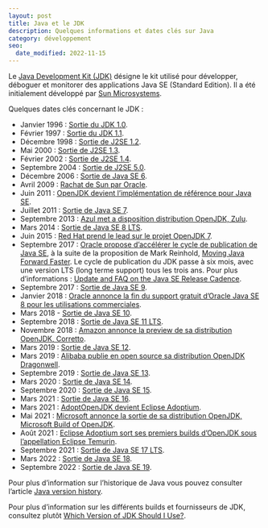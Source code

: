 ```yaml
---
layout: post
title: Java et le JDK
description: Quelques informations et dates clés sur Java
category: développement
seo:
  date_modified: 2022-11-15
---
```


Le [Java Development Kit (JDK)](https://wikipedia.org/wiki/Java_Development_Kit) désigne le kit utilisé pour développer, déboguer et monitorer des applications
Java SE (Standard Edition). Il a été initialement développé par [Sun Microsystems](https://wikipedia.org/wiki/Sun_Microsystems).

Quelques dates clés concernant le JDK :

- Janvier 1996 : [Sortie du JDK 1.0](https://web.archive.org/web/20070310235103/http://www.sun.com/smi/Press/sunflash/1996-01/sunflash.960123.10561.xml).
- Février 1997 : [Sortie du JDK 1.1](https://web.archive.org/web/20080210044125/http://www.sun.com/smi/Press/sunflash/1997-02/sunflash.970219.0001.xml).
- Décembre 1998 : [Sortie de J2SE 1.2](https://web.archive.org/web/20070816170028/http://www.sun.com/smi/Press/sunflash/1998-12/sunflash.981208.9.xml).
- Mai 2000 : [Sortie de J2SE 1.3](https://web.archive.org/web/20061107051825/https://java.sun.com/j2se/1.3/docs/relnotes/features.html).
- Février 2002 : [Sortie de J2SE 1.4](https://web.archive.org/web/20070108015942/https://java.sun.com/j2se/1.4.2/docs/relnotes/features.html).
- Septembre 2004 : [Sortie de J2SE 5.0](https://web.archive.org/web/20191006205810/https://docs.oracle.com/javase/1.5.0/docs/relnotes/features.html).
- Décembre 2006 : [Sortie de Java SE 6](https://web.archive.org/web/20100105054213/http://java.sun.com/javase/6/features.jsp).
- Avril 2009 : [Rachat de Sun par Oracle](http://www.oracle.com/us/corporate/press/018363).
- Juin 2011 : [OpenJDK devient l’implémentation de référence pour Java SE](https://web.archive.org/web/20140502214650/https://blogs.oracle.com/henrik/entry/moving_to_openjdk_as_the).
- Juillet 2011 : [Sortie de Java SE 7](https://openjdk.java.net/projects/jdk7/).
- Septembre 2013 : [Azul met a disposition distribution OpenJDK, Zulu](https://en.wikipedia.org/wiki/Azul_Systems).
- Mars 2014 : [Sortie de Java SE 8 LTS](https://openjdk.java.net/projects/jdk8/).
- Juin 2015 : [Red Hat prend le lead sur le projet OpenJDK 7](https://www.redhat.com/en/about/press-releases/stewardship-openjdk-7-project-shifts-red-hat).
- Septembre 2017 : [Oracle propose d’accélérer le cycle de publication de Java SE](https://blogs.oracle.com/java-platform-group/faster-and-easier-use-and-redistribution-of-java-se),
  à la suite de la proposition de Mark Reinhold, [Moving Java Forward Faster](https://mreinhold.org/blog/forward-faster).
  Le cycle de publication du JDK passe à six mois, avec une version LTS (long terme support)
  tous les trois ans. Pour plus d’informations : [Update and FAQ on the Java SE Release Cadence](https://blogs.oracle.com/java-platform-group/update-and-faq-on-the-java-se-release-cadence).
- Septembre 2017 : [Sortie de Java SE 9](https://openjdk.java.net/projects/jdk9/).
- Janvier 2018 : [Oracle annonce la fin du support gratuit d’Oracle Java SE 8 pour les utilisations
  commerciales](https://blogs.oracle.com/java-platform-group/extension-of-oracle-java-se-8-public-updates-and-java-web-start-support).
- Mars 2018 - [Sortie de Java SE 10](https://openjdk.java.net/projects/jdk/10/).
- Septembre 2018 : [Sortie de Java SE 11 LTS](https://openjdk.java.net/projects/jdk/11/).
- Novembre 2018 : [Amazon annonce la preview de sa distribution OpenJDK, Corretto](https://aws.amazon.com/fr/blogs/opensource/amazon-corretto-no-cost-distribution-openjdk-long-term-support/).
- Mars 2019 : [Sortie de Java SE 12](https://openjdk.java.net/projects/jdk/12/).
- Mars 2019 : [Alibaba publie en open source sa distribution OpenJDK Dragonwell](https://www.alibabacloud.com/blog/alibaba-makes-dragonwell-openjdk-open-source_594624).
- Septembre 2019 : [Sortie de Java SE 13](https://openjdk.java.net/projects/jdk/13/).
- Mars 2020 : [Sortie de Java SE 14](https://openjdk.java.net/projects/jdk/14/).
- Septembre 2020 : [Sortie de Java SE 15](https://openjdk.java.net/projects/jdk/15/).
- Mars 2021 : [Sortie de Java SE 16](https://openjdk.java.net/projects/jdk/16/).
- Mars 2021 : [AdoptOpenJDK devient Eclipse Adoptium](https://blog.adoptium.net/2021/03/eclipse-adoptium-announcement/).
- Mai 2021 : [Microsoft annonce la sortie de sa distribution OpenJDK, Microsoft Build of OpenJDK](https://devblogs.microsoft.com/java/announcing-general-availability-of-microsoft-build-of-openjdk/).
- Août 2021 : [Eclipse Adoptium sort ses premiers builds d’OpenJDK sous l’appellation Eclipse Temurin](https://blog.adoptium.net/2021/08/adoptium-celebrates-first-release/).
- Septembre 2021 : [Sortie de Java SE 17 LTS](https://openjdk.java.net/projects/jdk/17/).
- Mars 2022 : [Sortie de Java SE 18](https://openjdk.java.net/projects/jdk/18/).
- Septembre 2022 : [Sortie de Java SE 19](https://openjdk.java.net/projects/jdk/19/).

Pour plus d’information sur l’historique de Java vous pouvez consulter l’article [Java version
history](https://wikipedia.org/wiki/Java_version_history).

Pour plus d’information sur les différents builds et fournisseurs de JDK, consultez plutôt
[Which Version of JDK Should I Use?](https://whichjdk.com/).
